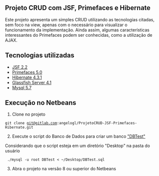 ## Projeto CRUD com JSF, Primefaces e Hibernate
Este projeto apresenta um simples CRUD utilizando as tecnologias citadas, sem foco na view, apenas com o necessário para visualizar o funcionamento da implementação. Ainda assim, algumas características interessantes do Primefaces podem ser conhecidas, como a utilização de AJAX.

## Tecnologias utilizadas
- [JSF 2.2](https://javaserverfaces.java.net/docs/2.2/)
- [Primefaces 5.0](https://www.primefaces.org/docs/guide/primefaces_user_guide_5_0.pdf)
- [Hibernate 4.3.1](http://hibernate.org/orm/documentation/4.3/)
- [Glassfish Server 4.1](https://glassfish.java.net/docs/4.1/release-notes.pdf)
- [Mysql 5.7](https://dev.mysql.com/doc/refman/5.7/en/)

## Execução no Netbeans
1. Clone no projeto 

<code>git clone git@gitlab.com:angelogl/ProjetoCRUD-JSF-Primefaces-Hibernate.git</code>

2. Execute o script do Banco de Dados para criar um banco ["DBTest"](https://github.com/angelogluz/ProjetoCRUD-JSF-Primefaces-Hibernate/blob/master/DBTest.sql)

Considerando que o script esteja em um diretório "Desktop" na pasta do usuário

<code> ./mysql -u root DBTest < ~/Desktop/DBTest.sql </code>

3. Abra o projeto na versão 8 ou superior do Netbeans
 
